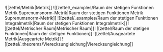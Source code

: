 ![[zettel/Metrik|Metrik]]
![[zettel/_examples/Raum der stetigen Funktionen Metrik Suprenumsnorm-Metrik|Raum der stetigen Funktionen Metrik Suprenumsnorm-Metrik]]
![[zettel/_examples/Raum der stetigen Funktionen Integralmetrik|Raum der stetigen Funktionen Integralmetrik]]
![[zettel/Metrischer Raum|Metrischer Raum]]
![[zettel/Raum der stetigen Funktionen|Raum der stetigen Funktionen]]
![[zettel/Ausgeartete Metrik|Ausgeartete Metrik]]
![[zettel/_theorems/Vierecksungleichung|Vierecksungleichung]]